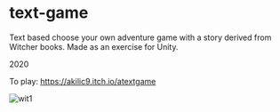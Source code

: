 # text-game

Text based choose your own adventure game with a story derived from Witcher books. Made as an exercise for Unity.

2020

To play: https://akilic9.itch.io/atextgame


![wit1](https://user-images.githubusercontent.com/68067749/108363119-a1ce8000-7205-11eb-8c6a-7e6eb5693f0f.png)
